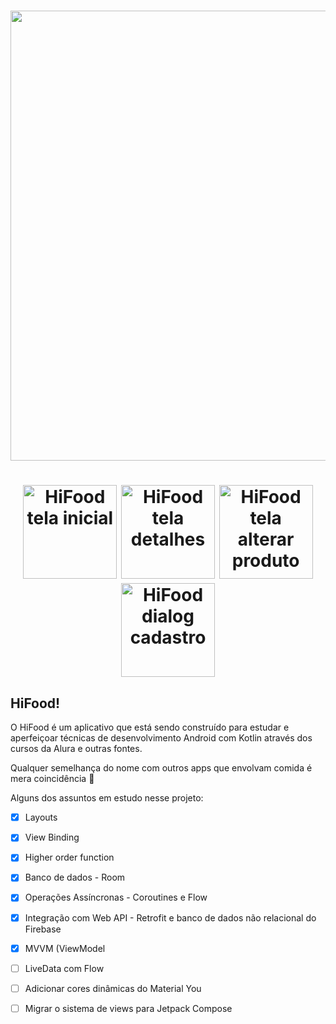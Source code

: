 <h1 align="center">
<img src ="https://user-images.githubusercontent.com/35709152/182004252-ec7d5e8e-ae4b-4dcf-b4d6-86bb2d8952d2.png" width = 720/>
 </h1>
  
<h1 align="center">
  <img src="https://user-images.githubusercontent.com/35709152/184732373-03dfd5fe-ec9c-4852-955d-a9c45d9ee153.png" alt = "HiFood tela inicial" width="150">
  <img src="https://user-images.githubusercontent.com/35709152/184732367-cc6b6961-d8b9-4bd8-87ab-229b28f3d30b.png" alt = "HiFood tela detalhes" width="150">
  <img src="https://user-images.githubusercontent.com/35709152/184732361-1b8671a4-24e8-4c26-8ec4-acca39679e21.png" alt = "HiFood tela alterar produto" width="150">


  <img src="https://user-images.githubusercontent.com/35709152/184732358-d35f2bdb-7966-43a3-886e-38970b67b560.png" alt = "HiFood dialog cadastro" width="150"> 

</h1>

## HiFood! 

O HiFood é um aplicativo que está sendo construído para estudar e aperfeiçoar técnicas de desenvolvimento Android com Kotlin através dos cursos da Alura e outras fontes. 

Qualquer semelhança do nome com outros apps que envolvam comida é mera coincidência 👀

Alguns dos assuntos em estudo nesse projeto:

- [x] Layouts
- [x] View Binding
- [x] Higher order function
- [x] Banco de dados - Room 
- [x] Operações Assíncronas - Coroutines e Flow

- [x] Integração com Web API - Retrofit e banco de dados não relacional do Firebase
- [x] MVVM (ViewModel
- [ ] LiveData com Flow

- [ ] Adicionar cores dinâmicas do Material You
- [ ] Migrar o sistema de views para Jetpack Compose




![]()
![]()
